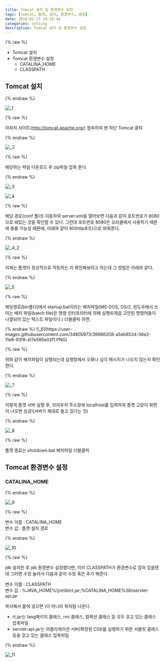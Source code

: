 ```yaml
---
title: Tomcat 설치 및 환경변수 설정
tags: [tomcat, 톰캣, 설치, 환경변수, 설정]
date: 2018-05-13 19:18:44
categories: setting
description: Tomcat 설치 및 환경변수 설정
---
```

{% raw %}
<ul class="order">
	<li>Tomcat 설치</li>
	<li>Tomcat 환경변수 설정
		<ul>
			<li>CATALINA_HOME</li>
			<li>CLASSPATH</li>
		</ul>
	</li>
</ul>
<h2>Tomcat 설치</h2>

{% endraw %}

![_1](https://user-images.githubusercontent.com/34805973/39966202-a4d5bfa2-56e2-11e8-8ef9-4d5177e73904.PNG)


{% raw %}
<p>아파치 사이트(<a href="http://tomcat.apache.org/" target="_blank">http://tomcat.apache.org/</a>) 접속하여 맨 하단 Tomcat 클릭</p>
{% endraw %}

![_2](https://user-images.githubusercontent.com/34805973/39966203-a50341ca-56e2-11e8-929f-d8b1b8c2313a.PNG)

{% raw %}
<p>해당하는 파일 다운로드 후 zip파일 압축 푼다.</p>
{% endraw %}

![_3](https://user-images.githubusercontent.com/34805973/39966204-a52e3c68-56e2-11e8-9337-33ffe51e5ba9.PNG)

![_4](https://user-images.githubusercontent.com/34805973/39966205-a5616214-56e2-11e8-8400-ad0fdb86744c.PNG)

{% raw %}
<p>해당 경로(conf 폴더) 이동하여 <span class="highlight">server.xml</span>을 열어보면 다음과 같이 포트번호가 8080으로 돼있는 것을 확인할 수 있다. 그런데 <span class="highlight">포트번호 8080은 오라클에서 사용하기 때문에 충돌 가능성 때문에, 아래와 같이 80(http포트)으로 바꿔준다.</span></p>
{% endraw %}

![_4_2](https://user-images.githubusercontent.com/34805973/39966206-a58f494a-56e2-11e8-9ec6-e94188b34a0f.PNG)

{% raw %}
<p>이제는 톰캣이 정상적으로 작동하는 지 확인해보려고 하는데 그 방법은 아래와 같다.</p>
{% endraw %}

![_5](https://user-images.githubusercontent.com/34805973/39966207-a5bed318-56e2-11e8-9f4e-63969c32659d.PNG)

{% raw %}
<p>해당경로(bin폴더)에서 <span class="highlight">startup.bat</span>이라는 배치파일(MS-DOS, OS/2, 윈도우에서 쓰이는 배치 파일(batch file)은 명령 인터프리터에 의해 실행되게끔 고안된 명령어들이 나열되어 있는 텍스트 파일이다.) 더블클릭 하면,</p>
{% endraw %}
![_6](https://user-images.githubusercontent.com/34805973/39966208-a5eb8534-56e2-11e8-93f8-a17e595e02f1.PNG)

{% raw %}
<p>위와 같이 배치파일이 실행되는데 실행창에서 오류나 심각 메시지가 나오지 않는지 확인한다.</p>
{% endraw %}

![_7](https://user-images.githubusercontent.com/34805973/39966209-a62b331e-56e2-11e8-8d18-7c332479c866.PNG)

{% raw %}
<p>이렇게 톰캣 서버 실행 후, 브라우저 주소창에 <span class="highlight">localhost</span>를 입력하여 <span class="highlight">톰캣 고양이 화면이 나오면 성공!(서버가 제대로 돌고 있다는 것)</span></p>
{% endraw %}

![_8](https://user-images.githubusercontent.com/34805973/39966210-a66acac4-56e2-11e8-8ee5-12e3e191109f.PNG)

{% raw %}
<p>톰캣 종료는 <span class="highlight">shutdown.bat</span> 배치파일 더블클릭</p>

<h2>Tomcat 환경변수 설정</h2>
<h3>CATALINA_HOME</h3>
{% endraw %}

![_9](https://user-images.githubusercontent.com/34805973/39966211-a6aa6698-56e2-11e8-9beb-ae1a8cc49377.PNG)

{% raw %}
<p>변수 이름 : CATALINA_HOME <br> 변수 값 : 톰캣 설치 경로</p>
{% endraw %}

![_10](https://user-images.githubusercontent.com/34805973/39966212-a6d35a94-56e2-11e8-990c-3be0d56d191e.PNG)

{% raw %}
<p>jdk 설치한 후 jdk 환경변수 설정했다면, 이미 CLASSPATH가 환경변수로 잡혀 있을텐데 그러면 수정 눌러서 다음과 같이 수정 혹은 추가 해준다.</p>
<p>변수 이름 : CLASSPATH <br> 변수 값 : %JAVA_HOME%\jre\lib\rt.jar;%CATALINA_HOME%\lib\servlet-api.jar</p>
<p>복사해서 붙여 넣으면 \이 아니라 위처럼 나온다.</p>
<ul>
	<li>rt.jar는 lang패키지 클래스, rmi 클래스, 컬렉션 클래스 등 모두 갖고 있는 클래스 압축파일</li>
	<li>servlet-api.jar는 어플리케이션 서버(확장된 CGI)를 실행하기 위한 서블릿 클래스 등을 갖고 있는 클래스 압축파일</li>
</ul>
{% endraw %}

![_11](https://user-images.githubusercontent.com/34805973/39966408-3ac1daf2-56e6-11e8-8398-f495e06caf5e.PNG)






